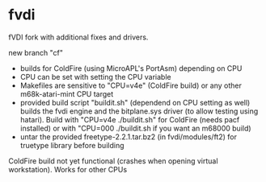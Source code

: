 # fvdi
fVDI fork with additional fixes and drivers.

new branch "cf"
- builds for ColdFire (using MicroAPL's PortAsm) depending on CPU
- CPU can be set with setting the CPU variable
- Makefiles are sensitive to "CPU=v4e" (ColdFire build) or any other m68k-atari-mint CPU target
- provided build script "buildit.sh" (dependend on CPU setting as well) builds the fvdi engine and the bitplane.sys driver 
  (to allow testing using hatari). Build with "CPU=v4e ./buildit.sh" for ColdFire (needs pacf installed) or with 
  "CPU=000 ./buildit.sh if you want an m68000 build)
- untar the provided freetype-2.2.1.tar.bz2 (in fvdi/modules/ft2) for truetype library before building

ColdFire build not yet functional (crashes when opening virtual workstation). 
Works for other CPUs

